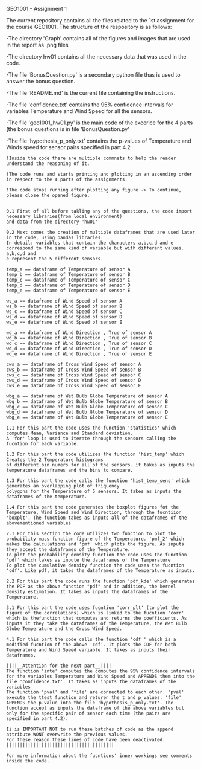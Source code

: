GEO1001 - Assignment 1 

The current repository contains all the files related to the 1st assignment for the course GEO1001.
The structure of the respository is as follows:

-The directory 'Graph' contains all of the figures and images that are used in the report as .png files

-The directory hw01 contains all the necessary data that was used in the code. 

-The file 'BonusQuestion.py' is a secondary python file thas is used to answer the bonus question.

-The file 'README.md' is the current file containing the instructions.

-The file 'confidence.txt' contains the 95% confidence intervals for variables Temperature and Wind Speed for all the sensors.

-The file 'geo1001_hw01.py' is the main code of the excerice for the 4 parts (the bonus questions is in file 'BonusQuestion.py'

-The file 'hypothesis_p_only.txt' contains the p-values of Temperature and Winds speed for sensor pairs specified in part 4.2


~~~~~~~~~~~ Explaining the main code 'geo1001_hw01.py'~~~~~~~~~~~~~~~~~~~~~~~~~~~~~~~~~~~~~~~~~~~~~~~~~~~~~~~~~~~~~~~~~~~~
!Inside the code there are multiple commnets to help the reader understand the reasoning of it.

!The code runs and starts printing and plotting in an ascending order in respect to the 4 parts of the assignments.

!The code stops running after plotting any figure -> To continue, please close the opened figure.


0.1 First of all before takling any of the questions, the code import necessary libraries(from local environment)
and data from the directory 'hw01'

0.2 Next comes the creation of multiple dataframes that are used later in the code, using pandas libraries.
In detail: variables that contain the characters a,b,c,d and e correspond to the same kind of variable but with different values. a,b,c,d and
e represent the 5 different sensors.

temp_a == dataframe of Temperature of sensor A
temp_b == dataframe of Temperature of sensor B
temp_c == dataframe of Temperature of sensor C
temp_d == dataframe of Temperature of sensor D
temp_e == dataframe of Temperature of sensor E

ws_a == dataframe of Wind Speed of sensor A
ws_b == dataframe of Wind Speed of sensor B
ws_c == dataframe of Wind Speed of sensor C
ws_d == dataframe of Wind Speed of sensor D
ws_e == dataframe of Wind Speed of sensor E

wd_a == dataframe of Wind Direction , True of sensor A
wd_b == dataframe of Wind Direction , True of sensor B
wd_c == dataframe of Wind Direction , True of sensor C
wd_d == dataframe of Wind Direction , True of sensor D
wd_e == dataframe of Wind Direction , True of sensor E

cws_a == dataframe of Cross Wind Speed of sensor A
cws_b == dataframe of Cross Wind Speed of sensor B
cws_c == dataframe of Cross Wind Speed of sensor C
cws_d == dataframe of Cross Wind Speed of sensor D
cws_e == dataframe of Cross Wind Speed of sensor E

wbg_a == dataframe of Wet Bulb Globe Temperature of sensor A
wbg_b == dataframe of Wet Bulb Globe Temperature of sensor B
wbg_c == dataframe of Wet Bulb Globe Temperature of sensor C
wbg_d == dataframe of Wet Bulb Globe Temperature of sensor D
wbg_e == dataframe of Wet Bulb Globe Temperature of sensor E

1.1 For this part the code uses the function 'statistics' which computes Mean, Variance and Standard deviation.
A 'for' loop is used to iterate through the sensors calling the fucntion for each variable.

1.2 For this part the code utilizes the function 'hist_temp' which Creates the 2 Temperature histograms 
of different bin numers for all of the sensors. it takes as inputs the temperature dataframes and the bins to compare.

1.3 For this part the code calls the function 'hist_temp_sens' which generates an overlapping plot of friquency 
polygons for the Temperature of 5 sensors. It takes as inputs the dataframes of the temperature. 

1.4 For this part the code generates the boxplot figures fot the Temperature, Wind Speed and Wind Direction, through the fucntiion
'boxplt'. The function takes as inputs all of the dataframes of the abovementioned variables

2.1 For this section the code utilizes two function to plot the probability mass function figure of the Temperature. 'pmf_2' which makes the calculations and 'pmf' which plots the figure. As inputs they accept the dataframes of the Temperature.
To plot the probability density function the code uses the function 'pdf' which takes as inpute the dataframes of the Temperature
To plot the cumulative density function the code uses the fucntion 'cdf'. Like pdf, it takes the dataframes of the Temperature as inputs.

2.2 For this part the code runs the function 'pdf_kde' which generates the PDF as the above function "pdf" and in addition, the kernel density estimation. It takes as inputs the dataframes of the Temperature.

3.1 For this part the code uses fucntion 'corr_plt' (to plot the figure of the correlations) which is linked to the fucntion 'corr' which is thefunction that computes and returns the coefficients. As inputs it they take the dataframes of the Temperature, the Wet Bulb Globe Temperature and the Cross Wind Speed.

4.1 For this part the code calls the function 'cdf_' which is a modified fucntion of the above 'cdf'. It plots the CDF for both Temperature and Wind Speed variable. It takes as inputs their dataframes.

||||__Attention for the next part__||||
The function 'inte' computes the computes the 95% confidence intervals for the variables Temperature and Wind Speed and APPENDS them into the file 'confidence.txt'. It takes as inputs the dataframes of the variables
The function 'pval' and 'file' are connected to each other. 'pval' execute the ttest function and returen the t and p values. 'file' APPENDS the p-value into the file 'hypothesis_p_only.txt'. The function accept as inputs the dataframe of the above variables but only for the specific pair of sensor each time (the pairs are specified in part 4.2).

Ii is IMPORTANT NOT to run these batches of code as the append attribute WONT overwrite the previous values.
For these reason these lines of code have been deactivated.
||||||||||||||||||||||||||||||||||||||||

For more information about the fucntions' inner workings see comments inside the code.
  
